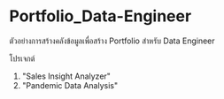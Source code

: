 # Portfolio_Data-Engineer
ตัวอย่างการสร้างคลังข้อมูลเพื่อสร้าง Portfolio สำหรับ Data Engineer

โปรเจกต์
1. "Sales Insight Analyzer" 
2. "Pandemic Data Analysis" 
